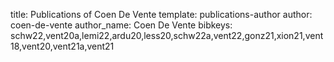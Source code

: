 title: Publications of Coen De Vente
template: publications-author
author: coen-de-vente
author_name: Coen De Vente
bibkeys: schw22,vent20a,lemi22,ardu20,less20,schw22a,vent22,gonz21,xion21,vent18,vent20,vent21a,vent21